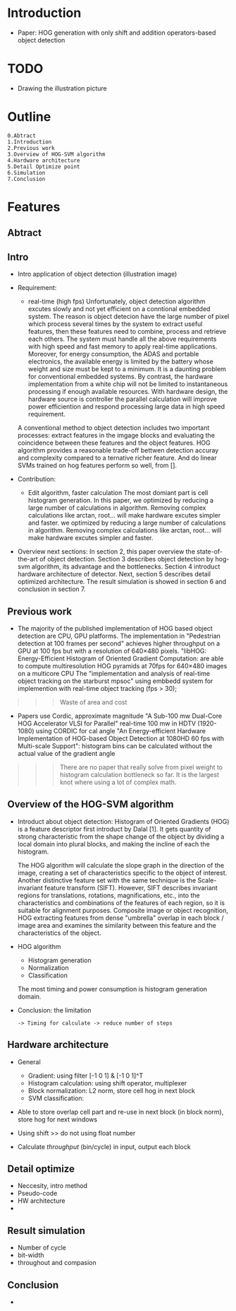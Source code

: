 <!---
/*******************************************************************************
// Project name   :
// File name      : paper_outline.md
// Created date   : Tuesday 07/11/17
// Author         : Huy Hung Ho
// Last modified  : Wed 12 Jul 2017 09:51:37 AM ICT
// Desc           :
*******************************************************************************/
-->
Introduction
============
- Paper: HOG generation with only shift and addition operators-based object detection


TODO
====
- Drawing the illustration picture

Outline
=======
    0.Abtract
    1.Introduction
    2.Previous work
    3.Overview of HOG-SVM algorithm
    4.Hardware architecture
    5.Detail Optimize point
    6.Simulation
    7.Conclusion

Features
========

## Abtract

## Intro
-   Intro application of object detection (illustration image)
-   Requirement:
    +   real-time (high fps)
	 Unfortunately, object detection algorithm excutes slowly and not yet
	efficient on a conntional embedded system. The reason is object detecion
	have the large number of pixel which process several times by the system to
	extract useful features, then these features need to combine, process and
	retrieve each others.  The system must handle all the above requirements
	with high speed and fast memory to apply real-time applications. Moreover,
	for energy consumption, the ADAS and portable electronics, the available
	energy is limited by the battery whose weight and size must be kept to a
	minimum. It is a daunting problem for conventional embedded systems. By
	contrast, the hardware implementation from a white chip will not be
	limited to instantaneous processing if enough available resources. With
	hardware design, the hardware source is controller the parallel calculation
	will improve power efficiention and respond processing large data in high
	speed requirement.

	 A conventional method to object detection includes two important processes:
	extract features in the imgage blocks and evaluating the coincidence
	between these features and the object features.
	HOG algorithm provides a reasonable trade-off bettwen detection accuray and
	complexity compared to a ternative richer feature. And do linear SVMs
	trained on hog features perform so well, from [].

-   Contribution:
    + Edit algorithm, faster calculation
	The most domiant part is cell histogram generation.
	 In this paper, we optimized by reducing a large number of calculations in
	algorithm. Removing complex calculations like arctan, root... will make
	hardware excutes simpler and faster. we optimized  by reducing a large
	number of calculations in algorithm. Removing complex calculations like
	arctan, root... will make hardware excutes simpler and faster.

- Overview next sections:
	 In section 2, this paper overview the state-of-the-art of object detection.
	Section 3 describes object detection by hog-svm algorithm, its advantage and
	the bottlenecks. Section 4 introduct hardware architecture of detector.
	Next, section 5 describes detail optimized architecture.
	The result simulation is showed in section 6 and conclusion in section 7.

## Previous work
-   The majority of the published implementation of HOG based object detection are CPU, GPU platforms.
	 The implementation in "Pedestrian detection at 100 frames per second"
	achieves higher throughput on a GPU at 100 fps but with a resolution of 640×480 pixels.
	 "libHOG: Energy-Efficient Histogram of Oriented Gradient Computation: are
	able to compute multiresolution HOG pyramids at 70fps for 640×480 images on
	a multicore CPU
	 The "implementation and analysis of real-time object tracking on the
	starburst mpsoc" using embbedd system for implemention with real-time
	object tracking (fps > 30);
> > > Waste of area and cost

-   Papers use Cordic, approximate magnitude
	"A Sub-100 mw Dual-Core HOG Accelerator VLSI for
	Parallel" real-time 100 mw in HDTV (1920-1080) using CORDIC for cal angle
	"An Energy-efficient Hardware Implementation of HOG-based
	Object Detection at 1080HD 60 fps with Multi-scale Support": histogram bins
	can be calculated without the actual value of the gradient angle

> > > There are no paper that really solve from pixel weight to histogram calculation bottleneck so far.
	It is the largest knot where using a lot of complex math.

## Overview of the HOG-SVM algorithm
-   Introduct about object detection:
	 Histogram of Oriented Gradients (HOG) is a feature descriptor first
	introduct by Dalal [1]. It gets quantity of strong characteristic from the
	shape change of the object by dividing a local domain into plural blocks,
	and making the incline of each the histogram.

	 The HOG algorithm will calculate the slope graph in the direction of the image,
	creating a set of characteristics specific to the object of interest.
	Another distinctive feature set with the same technique is the Scale-invariant feature transform (SIFT).
	However, SIFT describes invariant regions for translations, rotations,
	magnifications, etc., into the characteristics and combinations of the
	features of each region, so it is suitable for alignment purposes. Composite
	image or object recognition, HOG extracting features from dense "umbrella"
	overlap in each block / image area and examines the similarity between this
	feature and the characteristics of the object.

-   HOG algorithm
	+ Histogram generation
	+ Normalization
	+ Classification

	The most timing and power consumption is histogram generation domain.
-   Conclusion: the limitation

        -> Timing for calculate -> reduce number of steps


## Hardware architecture

-   General
    +   Gradient: using filter [-1 0 1] & [-1 0 1]^T
    +   Histogram calculation: using shift operator, multiplexer
    +   Block normalization: L2 norm, store cell hog in next block
    +   SVM classification:

-   Able to store overlap cell part and re-use in next block (in block norm),
    store hog for next windows

-   Using shift >> do not using float number

-   Calculate *throughput* (bin/cycle) in input, output each block

## Detail optimize
-   Neccesity, intro method
-   Pseudo-code
-   HW architecture
-

## Result simulation
-   Number of cycle
-   bit-width
-   throughout and compasion

## Conclusion
-
